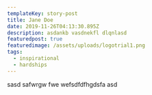 ```yaml
---
templateKey: story-post
title: Jane Doe
date: 2019-11-26T04:13:30.895Z
description: asdankb vasdnekfl dlqnlasd
featuredpost: true
featuredimage: /assets/uploads/logotrial1.png
tags:
  - inspirational
  - hardships
---
```

sasd safwrgw fwe wefsdfdfhgdsfa asd
